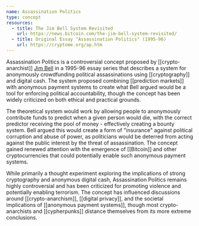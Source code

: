 ```yaml
---
name: Assassination Politics
type: concept
resources:
  - title: The Jim Bell System Revisited
    url: https://news.bitcoin.com/the-jim-bell-system-revisited/
  - title: Original Essay "Assassination Politics" (1995-96)
    url: https://cryptome.org/ap.htm
---
```


Assassination Politics is a controversial concept proposed by [[crypto-anarchist]] [Jim Bell](/p/jim-bell) in a 1995-96 essay series that describes a system for anonymously crowdfunding political assassinations using [[cryptography]] and digital cash. The system proposed combining [[prediction markets]] with anonymous payment systems to create what Bell argued would be a tool for enforcing political accountability, though the concept has been widely criticized on both ethical and practical grounds.

The theoretical system would work by allowing people to anonymously contribute funds to predict when a given person would die, with the correct predictor receiving the pool of money - effectively creating a bounty system. Bell argued this would create a form of "insurance" against political corruption and abuse of power, as politicians would be deterred from acting against the public interest by the threat of assassination. The concept gained renewed attention with the emergence of [[Bitcoin]] and other cryptocurrencies that could potentially enable such anonymous payment systems.

While primarily a thought experiment exploring the implications of strong cryptography and anonymous digital cash, Assassination Politics remains highly controversial and has been criticized for promoting violence and potentially enabling terrorism. The concept has influenced discussions around [[crypto-anarchism]], [[digital privacy]], and the societal implications of [[anonymous payment systems]], though most crypto-anarchists and [[cypherpunks]] distance themselves from its more extreme conclusions.